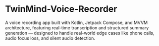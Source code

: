 # TwinMind-Voice-Recorder
A voice recording app built with Kotlin, Jetpack Compose, and MVVM architecture, featuring real-time transcription and structured summary generation — designed to handle real-world edge cases like phone calls, audio focus loss, and silent audio detection.
